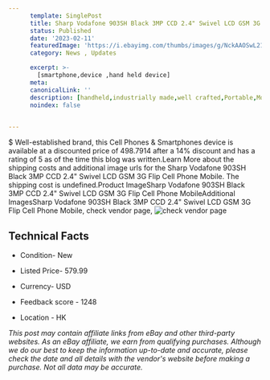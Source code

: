 ```yaml
---
      template: SinglePost
      title: Sharp Vodafone 903SH Black 3MP CCD 2.4" Swivel LCD GSM 3G Flip Cell Phone Mobile
      status: Published
      date: '2023-02-11'
      featuredImage: 'https://i.ebayimg.com/thumbs/images/g/NckAAOSwL21jgGN-/s-l225.jpg'
      category: News , Updates

      excerpt: >-
        [smartphone,device ,hand held device]
      meta:
      canonicalLink: ''
      description: [handheld,industrially made,well crafted,Portable,Mobile,Compact,Convenient,Lightweight,Maneuverable,Man-portable,Miniature,Carriable,Hand-held,Light,Holdable,Transportable,Mobile device,Pocket-sized,On-the-go,Wireless,Cordless,Compact size,Convenient size, smartphone,device ,hand held device]
      noindex: false

        
---
```

$
    Well-established brand, this Cell Phones & Smartphones device is available at a discounted price of 498.7914 after a 14% discount and has a rating of 5 as of the time this blog was written.Learn More about the shipping costs and additional image urls for the Sharp Vodafone 903SH Black 3MP CCD 2.4" Swivel LCD GSM 3G Flip Cell Phone Mobile. The shipping cost is undefined.Product ImageSharp Vodafone 903SH Black 3MP CCD 2.4" Swivel LCD GSM 3G Flip Cell Phone MobileAdditional ImagesSharp Vodafone 903SH Black 3MP CCD 2.4" Swivel LCD GSM 3G Flip Cell Phone Mobile, check vendor page, ![check vendor page](https://origin-galleryplus.ebayimg.com/ws/web/115611493090_2_0_1/225x225.jpg,https://origin-galleryplus.ebayimg.com/ws/web/115611493090_3_0_1/225x225.jpg,https://origin-galleryplus.ebayimg.com/ws/web/115611493090_4_0_1/225x225.jpg,https://origin-galleryplus.ebayimg.com/ws/web/115611493090_5_0_1/225x225.jpg,https://origin-galleryplus.ebayimg.com/ws/web/115611493090_6_0_1/225x225.jpg,https://origin-galleryplus.ebayimg.com/ws/web/115611493090_7_0_1/225x225.jpg,https://origin-galleryplus.ebayimg.com/ws/web/115611493090_8_0_1/225x225.jpg,https://origin-galleryplus.ebayimg.com/ws/web/115611493090_9_0_1/225x225.jpg,https://origin-galleryplus.ebayimg.com/ws/web/115611493090_10_0_1/225x225.jpg,https://origin-galleryplus.ebayimg.com/ws/web/115611493090_11_0_1/225x225.jpg)
    
    

 ## Technical Facts 



     
      

 - Condition- New 


      

 - Listed Price- 579.99 


      

 - Currency- USD 


      

 - Feedback score - 1248 


      

 - Location - HK 


      
      

 *_This post may contain affiliate links from eBay and other third-party websites. As an eBay affiliate, we earn from qualifying purchases. Although we do our best to keep the information up-to-date and accurate, please check the date and all details with the vendor's website before making a purchase. Not all data may be accurate._*



    
    
    
    
    